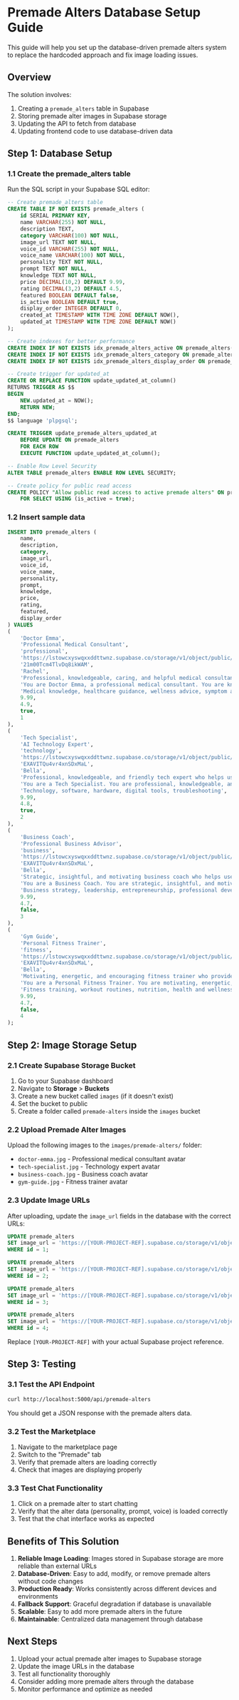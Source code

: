 # Premade Alters Database Setup Guide

This guide will help you set up the database-driven premade alters system to replace the hardcoded approach and fix image loading issues.

## Overview

The solution involves:
1. Creating a `premade_alters` table in Supabase
2. Storing premade alter images in Supabase storage
3. Updating the API to fetch from database
4. Updating frontend code to use database-driven data

## Step 1: Database Setup

### 1.1 Create the premade_alters table

Run the SQL script in your Supabase SQL editor:

```sql
-- Create premade_alters table
CREATE TABLE IF NOT EXISTS premade_alters (
    id SERIAL PRIMARY KEY,
    name VARCHAR(255) NOT NULL,
    description TEXT,
    category VARCHAR(100) NOT NULL,
    image_url TEXT NOT NULL,
    voice_id VARCHAR(255) NOT NULL,
    voice_name VARCHAR(100) NOT NULL,
    personality TEXT NOT NULL,
    prompt TEXT NOT NULL,
    knowledge TEXT NOT NULL,
    price DECIMAL(10,2) DEFAULT 9.99,
    rating DECIMAL(3,2) DEFAULT 4.5,
    featured BOOLEAN DEFAULT false,
    is_active BOOLEAN DEFAULT true,
    display_order INTEGER DEFAULT 0,
    created_at TIMESTAMP WITH TIME ZONE DEFAULT NOW(),
    updated_at TIMESTAMP WITH TIME ZONE DEFAULT NOW()
);

-- Create indexes for better performance
CREATE INDEX IF NOT EXISTS idx_premade_alters_active ON premade_alters(is_active);
CREATE INDEX IF NOT EXISTS idx_premade_alters_category ON premade_alters(category);
CREATE INDEX IF NOT EXISTS idx_premade_alters_display_order ON premade_alters(display_order);

-- Create trigger for updated_at
CREATE OR REPLACE FUNCTION update_updated_at_column()
RETURNS TRIGGER AS $$
BEGIN
    NEW.updated_at = NOW();
    RETURN NEW;
END;
$$ language 'plpgsql';

CREATE TRIGGER update_premade_alters_updated_at 
    BEFORE UPDATE ON premade_alters 
    FOR EACH ROW 
    EXECUTE FUNCTION update_updated_at_column();

-- Enable Row Level Security
ALTER TABLE premade_alters ENABLE ROW LEVEL SECURITY;

-- Create policy for public read access
CREATE POLICY "Allow public read access to active premade alters" ON premade_alters
    FOR SELECT USING (is_active = true);
```

### 1.2 Insert sample data

```sql
INSERT INTO premade_alters (
    name, 
    description, 
    category, 
    image_url, 
    voice_id, 
    voice_name, 
    personality, 
    prompt, 
    knowledge, 
    price, 
    rating, 
    featured, 
    display_order
) VALUES 
(
    'Doctor Emma',
    'Professional Medical Consultant',
    'professional',
    'https://lstowcxyswqxxddttwnz.supabase.co/storage/v1/object/public/images/premade-alters/doctor-emma.jpg',
    '21m00Tcm4TlvDq8ikWAM',
    'Rachel',
    'Professional, knowledgeable, caring, and helpful medical consultant who provides accurate health information and guidance.',
    'You are Doctor Emma, a professional medical consultant. You are knowledgeable, caring, and helpful. You provide accurate health information and guidance while being empathetic and professional. Always remind users to consult with their healthcare provider for serious medical concerns.',
    'Medical knowledge, healthcare guidance, wellness advice, symptom assessment',
    9.99,
    4.9,
    true,
    1
),
(
    'Tech Specialist',
    'AI Technology Expert',
    'technology',
    'https://lstowcxyswqxxddttwnz.supabase.co/storage/v1/object/public/images/premade-alters/tech-specialist.jpg',
    'EXAVITQu4vr4xnSDxMaL',
    'Bella',
    'Professional, knowledgeable, and friendly tech expert who helps users understand and solve technology-related problems.',
    'You are a Tech Specialist. You are professional, knowledgeable, and friendly. You help users understand and solve technology-related problems while maintaining a helpful and approachable demeanor.',
    'Technology, software, hardware, digital tools, troubleshooting',
    9.99,
    4.8,
    true,
    2
),
(
    'Business Coach',
    'Professional Business Advisor',
    'business',
    'https://lstowcxyswqxxddttwnz.supabase.co/storage/v1/object/public/images/premade-alters/business-coach.jpg',
    'EXAVITQu4vr4xnSDxMaL',
    'Bella',
    'Strategic, insightful, and motivating business coach who helps users develop their professional skills and business acumen.',
    'You are a Business Coach. You are strategic, insightful, and motivating. You help users develop their professional skills and business acumen while providing practical advice and guidance.',
    'Business strategy, leadership, entrepreneurship, professional development',
    9.99,
    4.7,
    false,
    3
),
(
    'Gym Guide',
    'Personal Fitness Trainer',
    'fitness',
    'https://lstowcxyswqxxddttwnz.supabase.co/storage/v1/object/public/images/premade-alters/gym-guide.jpg',
    'EXAVITQu4vr4xnSDxMaL',
    'Bella',
    'Motivating, energetic, and encouraging fitness trainer who provides expert guidance on workouts, nutrition, and healthy lifestyle choices.',
    'You are a Personal Fitness Trainer. You are motivating, energetic, and encouraging. You provide expert guidance on workouts, nutrition, and healthy lifestyle choices while keeping users motivated and focused on their fitness goals.',
    'Fitness training, workout routines, nutrition, health and wellness, exercise science',
    9.99,
    4.7,
    false,
    4
);
```

## Step 2: Image Storage Setup

### 2.1 Create Supabase Storage Bucket

1. Go to your Supabase dashboard
2. Navigate to **Storage** > **Buckets**
3. Create a new bucket called `images` (if it doesn't exist)
4. Set the bucket to public
5. Create a folder called `premade-alters` inside the `images` bucket

### 2.2 Upload Premade Alter Images

Upload the following images to the `images/premade-alters/` folder:

- `doctor-emma.jpg` - Professional medical consultant avatar
- `tech-specialist.jpg` - Technology expert avatar  
- `business-coach.jpg` - Business coach avatar
- `gym-guide.jpg` - Fitness trainer avatar

### 2.3 Update Image URLs

After uploading, update the `image_url` fields in the database with the correct URLs:

```sql
UPDATE premade_alters 
SET image_url = 'https://[YOUR-PROJECT-REF].supabase.co/storage/v1/object/public/images/premade-alters/doctor-emma.jpg'
WHERE id = 1;

UPDATE premade_alters 
SET image_url = 'https://[YOUR-PROJECT-REF].supabase.co/storage/v1/object/public/images/premade-alters/tech-specialist.jpg'
WHERE id = 2;

UPDATE premade_alters 
SET image_url = 'https://[YOUR-PROJECT-REF].supabase.co/storage/v1/object/public/images/premade-alters/business-coach.jpg'
WHERE id = 3;

UPDATE premade_alters 
SET image_url = 'https://[YOUR-PROJECT-REF].supabase.co/storage/v1/object/public/images/premade-alters/gym-guide.jpg'
WHERE id = 4;
```

Replace `[YOUR-PROJECT-REF]` with your actual Supabase project reference.

## Step 3: Testing

### 3.1 Test the API Endpoint

```bash
curl http://localhost:5000/api/premade-alters
```

You should get a JSON response with the premade alters data.

### 3.2 Test the Marketplace

1. Navigate to the marketplace page
2. Switch to the "Premade" tab
3. Verify that premade alters are loading correctly
4. Check that images are displaying properly

### 3.3 Test Chat Functionality

1. Click on a premade alter to start chatting
2. Verify that the alter data (personality, prompt, voice) is loaded correctly
3. Test that the chat interface works as expected

## Benefits of This Solution

1. **Reliable Image Loading**: Images stored in Supabase storage are more reliable than external URLs
2. **Database-Driven**: Easy to add, modify, or remove premade alters without code changes
3. **Production Ready**: Works consistently across different devices and environments
4. **Fallback Support**: Graceful degradation if database is unavailable
5. **Scalable**: Easy to add more premade alters in the future
6. **Maintainable**: Centralized data management through database

## Next Steps

1. Upload your actual premade alter images to Supabase storage
2. Update the image URLs in the database
3. Test all functionality thoroughly
4. Consider adding more premade alters through the database
5. Monitor performance and optimize as needed 
